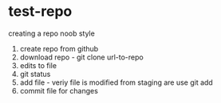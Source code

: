 # test-repo
creating a repo noob style

1.  create repo from github
2.  download repo - git clone url-to-repo
3.  edits to file
4.  git status
5.  add file - veriy file is modified from staging are
use git add
6.  commit file for changes

